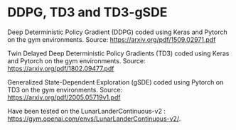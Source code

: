 # DDPG, TD3 and TD3-gSDE

Deep Deterministic Policy Gradient (DDPG) coded using Keras and Pytorch on the gym environments.
Source: https://arxiv.org/pdf/1509.02971.pdf

Twin Delayed Deep Deterministic Policy Gradients (TD3) coded using Keras and Pytorch on the gym environments.
Source: https://arxiv.org/pdf/1802.09477.pdf

Generalized State-Dependent Exploration (gSDE) coded using Pytorch on TD3 on the gym environments.
Source: https://arxiv.org/pdf/2005.05719v1.pdf

Have been tested on the LunarLanderContinuous-v2 : https://gym.openai.com/envs/LunarLanderContinuous-v2/.
